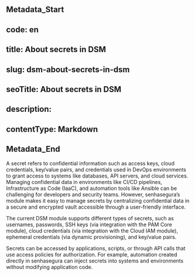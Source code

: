 ## Metadata_Start 
## code: en
## title: About secrets in DSM 
## slug: dsm-about-secrets-in-dsm 
## seoTitle: About secrets in DSM 
## description:  
## contentType: Markdown 
## Metadata_End
A secret refers to confidential information such as access keys, cloud credentials, key/value pairs, and credentials used in DevOps environments to grant access to systems like databases, API servers, and cloud services. Managing confidential data in environments like CI/CD pipelines, Infrastructure as Code (IaaC), and automation tools like Ansible can be challenging for developers and security teams. However, senhasegura’s  module makes it easy to manage secrets by centralizing confidential data in a secure and encrypted vault accessible through a user-friendly interface.

The current DSM module supports different types of secrets, such as usernames, passwords, SSH keys (via integration with the PAM Core module), cloud credentials (via integration with the Cloud IAM module), ephemeral credentials (via dynamic provisioning), and key/value pairs.

Secrets can be accessed by applications, scripts, or through API calls that use access policies for authorization. For example, automation created directly in senhasegura can inject secrets into systems and environments without modifying application code.